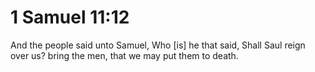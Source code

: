 # 1 Samuel 11:12

And the people said unto Samuel, Who [is] he that said, Shall Saul reign over us? bring the men, that we may put them to death.